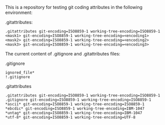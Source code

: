 This is a repository for testing git coding attributes in the following environment:

.gitattributes:
```
.gitattributes git-encoding=ISO8859-1 working-tree-encoding=ISO8859-1
<mask1> git-encoding=ISO8859-1 working-tree-encoding=<encoding1>
<mask2> git-encoding=ISO8859-1 working-tree-encoding=<encoding2>
<mask3> git-encoding=ISO8859-1 working-tree-encoding=<encoding3>
```

The current content of .gitignore and .gitattributes files:

.gitignore
```
ignored_file*
!.gitignore
```

.gitattributes
```
.gitattributes git-encoding=ISO8859-1 working-tree-encoding=ISO8859-1
.gitignore git-encoding=ISO8859-1 working-tree-encoding=ISO8859-1
*ascii* git-encoding=ISO8859-1 working-tree-encoding=ISO8859-1
*ebcdic* git-encoding=ISO8859-1 working-tree-encoding=IBM-1047
*untag* git-encoding=ISO8859-1 working-tree-encoding=IBM-1047
*utf-8* git-encoding=ISO8859-1 working-tree-encoding=UTF-8
```
